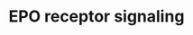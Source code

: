 ---
annotations:
- id: PW:0000987
  parent: signaling pathway
  type: Pathway Ontology
  value: erythropoietin signaling pathway
authors:
- MaintBot
- Thomas
- Christine Chichester
- Eweitz
- Khanspers
citedin: ''
communities: []
description: 'The erythropoietin receptor is a 66 kDa peptide and is a member of the
  cytokine receptor family. The receptor is tyrosine phosphorylated upon binding by
  erythropoietin and associates with and activates the tyrosine kinase, JAK2, which
  activates different intracellular pathways including: Ras/MAP kinase, phosphatidylinositol
  3-kinase and STAT transcription factors. The stimulated erythropoietin receptor
  appears to have a role in erythroid cell survival. Defects in the erythropoietin
  receptor may produce erythroleukemia and familial erythrocytosis. Source: [Wikipedia](https://en.wikipedia.org/wiki/Erythropoietin_receptor)  This
  pathway is based on ScienceSlides.'
last-edited: 2025-02-27
ndex: null
organisms:
- Pan troglodytes
redirect_from:
- /index.php/Pathway:WP878
- /instance/WP878
- /instance/WP878_r136944
revision: r136944
schema-jsonld:
- '@context': https://schema.org/
  '@id': https://wikipathways.github.io/pathways/WP878.html
  '@type': Dataset
  creator:
    '@type': Organization
    name: WikiPathways
  description: 'The erythropoietin receptor is a 66 kDa peptide and is a member of
    the cytokine receptor family. The receptor is tyrosine phosphorylated upon binding
    by erythropoietin and associates with and activates the tyrosine kinase, JAK2,
    which activates different intracellular pathways including: Ras/MAP kinase, phosphatidylinositol
    3-kinase and STAT transcription factors. The stimulated erythropoietin receptor
    appears to have a role in erythroid cell survival. Defects in the erythropoietin
    receptor may produce erythroleukemia and familial erythrocytosis. Source: [Wikipedia](https://en.wikipedia.org/wiki/Erythropoietin_receptor)  This
    pathway is based on ScienceSlides.'
  keywords:
  - AKT1
  - CISH
  - EPO
  - EPOR
  - GRB2
  - IRS1
  - IRS2
  - JAK2
  - MAP2K1
  - MAP2K2
  - MAPK1
  - MAPK3
  - PDK1
  - PIK3CG
  - PTPRC
  - PTPRU
  - RAF1
  - RASA1
  - SHC1
  - SOCS1
  - SOS1
  - SRC
  - STAT1
  - STAT3
  - STAT5A
  - STAT5B
  license: CC0
  name: EPO receptor signaling
seo: CreativeWork
title: EPO receptor signaling
wpid: WP878
---